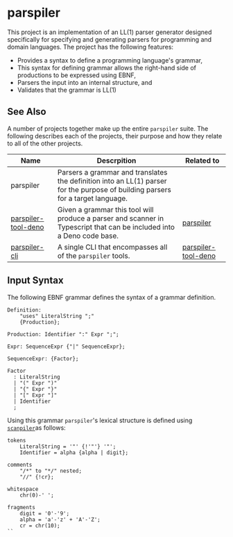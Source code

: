 # parspiler

This project is an implementation of an LL(1) parser generator designed specifically for specifying and generating parsers for programming and domain languages.  The project has the following features:

- Provides a syntax to define a programming language's grammar,
- This syntax for defining grammar allows the right-hand side of productions to be expressed using EBNF,
- Parsers the input into an internal structure, and
- Validates that the grammar is LL(1)

## See Also

A number of projects together make up the entire `parspiler` suite.  The following describes each of the projects, their purpose and how they relate to all of the other projects.

| Name | Descrpition | Related to |
|------|-------------|------------|
| parspiler | Parsers a grammar and translates the definition into an LL(1) parser for the purpose of building parsers for a target language. |  |
| [parspiler-tool-deno](https://github.com/littlelanguages/parspiler-tool-deno) | Given a grammar this tool will produce a parser and scanner in Typescript that can be included into a Deno code base. | [parspiler](https://github.com/littlelanguages/parspiler) |
| [parspiler-cli](https://github.com/littlelanguages/parspiler-cli) | A single CLI that encompasses all of the `parspiler` tools. | [parspiler-tool-deno](https://github.com/littlelanguages/parspiler-tool-deno) |


## Input Syntax

The following EBNF grammar defines the syntax of a grammar definition.

```
Definition: 
    "uses" LiteralString ";"
    {Production};
    
Production: Identifier ":" Expr ";";

Expr: SequenceExpr {"|" SequenceExpr};

SequenceExpr: {Factor};

Factor
  : LiteralString
  | "(" Expr ")"
  | "{" Expr "}"
  | "[" Expr "]"
  | Identifier
  ;
```

Using this grammar `parspiler`'s lexical structure is defined using [`scanpiler`](https://github.com/littlelanguages/scanpiler)as follows:

```
tokens
    LiteralString = '"' {!'"'} '"';
    Identifier = alpha {alpha | digit};

comments
    "/*" to "*/" nested;
    "//" {!cr};

whitespace
    chr(0)-' ';

fragments
    digit = '0'-'9';
    alpha = 'a'-'z' + 'A'-'Z';
    cr = chr(10);
``